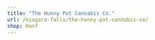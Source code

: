 ```yaml
---
title: "The Hunny Pot Cannabis Co."
url: /niagara-falls/the-hunny-pot-cannabis-co/
shop: Hanf
---
```

